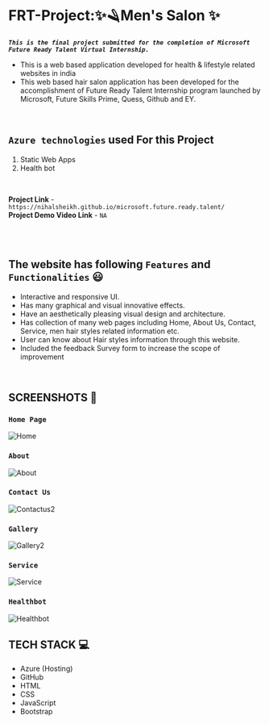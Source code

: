 # **FRT-Project:✨🪒Men's Salon ✨**

**_`This is the final project submitted for the completion of Microsoft Future Ready Talent Virtual Internship.`_**

- This is a web based application developed for health & lifestyle related websites in india
- This web based hair salon application has been developed for the accomplishment of Future Ready Talent Internship program launched by Microsoft, Future Skills Prime,
  Quess, Github and EY.
</br>

## **`Azure technologies`** used For this Project
1. Static Web Apps
2. Health bot
</br>

**Project Link** - `https://nihalsheikh.github.io/microsoft.future.ready.talent/` </br>
**Project Demo Video Link** - `NA`

</br></br>

## The website has following **`Features`** and **`Functionalities`** 😃

- Interactive and responsive UI.
- Has many graphical and visual innovative effects.
- Have an aesthetically pleasing visual design and architecture.
- Has collection of many web pages including Home, About Us, Contact, Service, men hair styles related information etc.
- User can know about Hair styles information through this website.
- Included the feedback Survey form to increase the scope of improvement 
</br>

## SCREENSHOTS 📸

### `Home Page`

![Home](https://user-images.githubusercontent.com/81211134/228790309-17b708f4-bd25-4bdc-9f04-d8078d5a5085.png)

### `About`

![About](https://user-images.githubusercontent.com/81211134/228790554-6eec393e-5402-4de1-b65d-6e1888370635.png)

### `Contact Us`

![Contactus2](https://user-images.githubusercontent.com/81211134/228791184-71eda816-7b5f-4b91-b140-9ae37cd9bf60.png)

### `Gallery`

![Gallery2](https://user-images.githubusercontent.com/81211134/228791609-facd368c-21df-407e-88be-a55c1ac8cbb8.png)

### `Service`

![Service](https://user-images.githubusercontent.com/81211134/228791677-45ed7bca-29b1-422d-b02a-488784c45d16.png)

### `Healthbot`

![Healthbot](https://user-images.githubusercontent.com/81211134/228791779-7114e6c6-862d-4e8b-8547-938a7ae2467e.png)
</br>


## TECH STACK 💻

- Azure (Hosting)
- GitHub
- HTML
- CSS
- JavaScript
- Bootstrap

